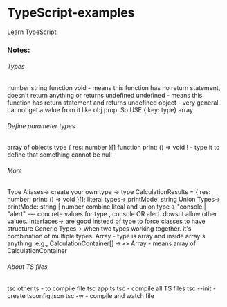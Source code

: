 # TypeScript-examples
Learn TypeScript

### Notes:

###### Types
number
string
function
void - means this function has no return statement, doesn't return anything or returns undefined
undefined - means this function has return statement and returns undefined
object - very general. cannot get a value from it like obj.prop. So USE { key: type}
array

###### Define parameter types
array of objects type { res: number }[]
function print: () => void
! - type it to define that something cannot be null

###### More
Type Aliases->   create your own type ->   type CalculationResults = { res: number; print: () => void }[];
literal types->  printMode: string
Union Types->   printMode: string | number
combine liteal and union type->  "console | "alert"  --- concrete values for type , console OR alert. dowsnt allow other values.
Interfaces-> are good instead of type to force classes to have structure
Generic Types-> when two types working together. it's combination of multiple types. Array<any>  - type is array and inside array s anything.  e.g., CalculationContainer[] ->>> Array<CalculationContainer>  - means array of CalculationContainer

###### About TS files
tsc other.ts - to compile file
tsc app.ts
tsc - compile all TS files
tsc --init - create tsconfig.json
tsc -w - compile and watch file
